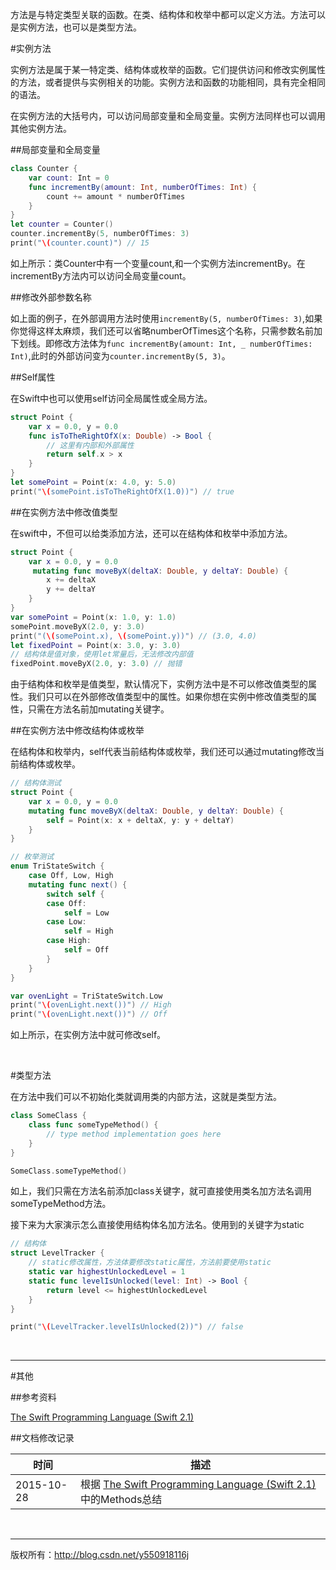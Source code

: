 方法是与特定类型关联的函数。在类、结构体和枚举中都可以定义方法。方法可以是实例方法，也可以是类型方法。
&#160;

#实例方法

实例方法是属于某一特定类、结构体或枚举的函数。它们提供访问和修改实例属性的方法，或者提供与实例相关的功能。实例方法和函数的功能相同，具有完全相同的语法。

在实例方法的大括号内，可以访问局部变量和全局变量。实例方法同样也可以调用其他实例方法。

##局部变量和全局变量

```swift
class Counter {
    var count: Int = 0
    func incrementBy(amount: Int, numberOfTimes: Int) {
        count += amount * numberOfTimes
    }
}
let counter = Counter()
counter.incrementBy(5, numberOfTimes: 3)
print("\(counter.count)") // 15
```

如上所示：类Counter中有一个变量count,和一个实例方法incrementBy。在incrementBy方法内可以访问全局变量count。

##修改外部参数名称

如上面的例子，在外部调用方法时使用`incrementBy(5, numberOfTimes: 3)`,如果你觉得这样太麻烦，我们还可以省略numberOfTimes这个名称，只需参数名前加下划线。即修改方法体为`func incrementBy(amount: Int, _ numberOfTimes: Int)`,此时的外部访问变为`counter.incrementBy(5, 3)`。

##Self属性

在Swift中也可以使用self访问全局属性或全局方法。

```Swift
struct Point {
    var x = 0.0, y = 0.0
    func isToTheRightOfX(x: Double) -> Bool {
        // 这里有内部和外部属性
        return self.x > x
    }
}
let somePoint = Point(x: 4.0, y: 5.0)
print("\(somePoint.isToTheRightOfX(1.0))") // true
```

##在实例方法中修改值类型

在swift中，不但可以给类添加方法，还可以在结构体和枚举中添加方法。

```Swift
struct Point {
    var x = 0.0, y = 0.0
     mutating func moveByX(deltaX: Double, y deltaY: Double) {
        x += deltaX
        y += deltaY
    }
}
var somePoint = Point(x: 1.0, y: 1.0)
somePoint.moveByX(2.0, y: 3.0)
print("(\(somePoint.x), \(somePoint.y))") // (3.0, 4.0)
let fixedPoint = Point(x: 3.0, y: 3.0)
// 结构体是值对象，使用let常量后，无法修改内部值
fixedPoint.moveByX(2.0, y: 3.0) // 抛错
```

由于结构体和枚举是值类型，默认情况下，实例方法中是不可以修改值类型的属性。我们只可以在外部修改值类型中的属性。如果你想在实例中修改值类型的属性，只需在方法名前加mutating关键字。

##在实例方法中修改结构体或枚举

在结构体和枚举内，self代表当前结构体或枚举，我们还可以通过mutating修改当前结构体或枚举。

```Swift
// 结构体测试
struct Point {
    var x = 0.0, y = 0.0
    mutating func moveByX(deltaX: Double, y deltaY: Double) {
        self = Point(x: x + deltaX, y: y + deltaY)
    }
}

// 枚举测试
enum TriStateSwitch {
    case Off, Low, High
    mutating func next() {
        switch self {
        case Off:
            self = Low
        case Low:
            self = High
        case High:
            self = Off
        }
    }
}

var ovenLight = TriStateSwitch.Low
print("\(ovenLight.next())") // High
print("\(ovenLight.next())") // Off
```

如上所示，在实例方法中就可修改self。

&#160;

#类型方法

在方法中我们可以不初始化类就调用类的内部方法，这就是类型方法。

```Swift
class SomeClass {
    class func someTypeMethod() {
        // type method implementation goes here
    }
}

SomeClass.someTypeMethod()
```

如上，我们只需在方法名前添加class关键字，就可直接使用类名加方法名调用someTypeMethod方法。

接下来为大家演示怎么直接使用结构体名加方法名。使用到的关键字为static

```Swift
// 结构体
struct LevelTracker {
    // static修改属性，方法体要修改static属性，方法前要使用static
    static var highestUnlockedLevel = 1
    static func levelIsUnlocked(level: Int) -> Bool {
        return level <= highestUnlockedLevel
    }
}

print("\(LevelTracker.levelIsUnlocked(2))") // false
```

&#160;

----------

#其他

##参考资料

 [The Swift Programming Language (Swift 2.1)](https://developer.apple.com/library/ios/documentation/Swift/Conceptual/Swift_Programming_Language/ErrorHandling.html)

##文档修改记录

| 时间 | 描述 |
| ---- | ---- |
| 2015-10-28 | 根据 [The Swift Programming Language (Swift 2.1)](https://developer.apple.com/library/ios/documentation/Swift/Conceptual/Swift_Programming_Language/ErrorHandling.html)中的Methods总结 |

&#160;

----------

版权所有：http://blog.csdn.net/y550918116j